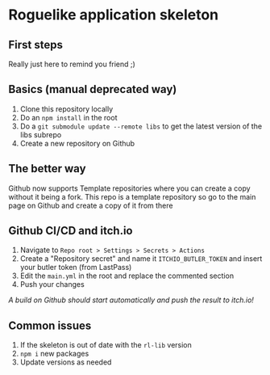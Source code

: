 
# Roguelike application skeleton

## First steps

Really just here to remind you friend ;)

## Basics (manual deprecated way)

1. Clone this repository locally
1. Do an `npm install` in the root
1. Do a `git submodule update --remote libs` to get the latest version of the libs subrepo
1. Create a new repository on Github

## The better way

Github now supports Template repositories where you can create a copy without it being a fork. This repo is a template repository so go to the main page on Github and create a copy of it from there

## Github CI/CD and itch.io

1. Navigate to `Repo root > Settings > Secrets > Actions`
1. Create a "Repository secret" and name it `ITCHIO_BUTLER_TOKEN` and insert your butler token (from LastPass)
1. Edit the `main.yml` in the root and replace the commented section
1. Push your changes

*A build on Github should start automatically and push the result to itch.io!*

## Common issues

1. If the skeleton is out of date with the `rl-lib` version
  1. `npm i` new packages
  1. Update versions as needed

